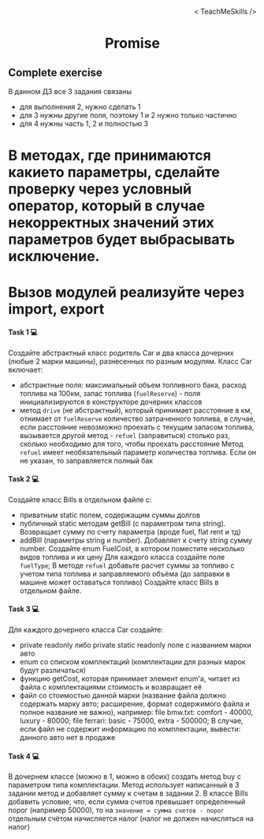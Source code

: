 <p align='right'>< TeachMeSkills /></p>
<h1 align='center'>Promise</h1>

## Complete exercise
В данном ДЗ все 3 задания связаны
- для выполнения 2, нужно сделать 1
- для 3 нужны другие поля, поэтому 1 и 2 нужно только частично
- для 4 нужны часть 1, 2 и полностью 3

# В методах, где принимаются какието параметры, сделайте проверку через условный оператор, который в случае некорректных значений этих параметров будет выбрасывать исключение. 
# Вызов модулей реализуйте через import, export

#### Task 1 💻

Создайте абстрактный класс родитель Car и два класса дочерних (любые 2 марки машины), разнесенных по разным модулям. 
Класс Car включает:
- абстрактные поля: максимальный объем топливного бака, расход топлива на 100км, запас топлива (`fuelReserve`) - поля инициализируются в конструкторе дочерних классов
- метод `drive` (не абстрактный), который принимает расстояние в км, отнимает от `fuelReserve` количество затраченного топлива,
в случае, если расстояние невозможно проехать с текущим запасом топлива, вызывается другой метод - `refuel` (заправиться) столько раз, сколько необходимо для того, чтобы проехать расстояние
Метод `refuel` имеет необязательный параметр количества топлива. Если он не указан, то заправляется полный бак



#### Task 2 💻
Создайте класс Bills в отдельном файле с:
- приватным static полем, содержащим суммы долгов 
- публичный static методам getBill (с параметром типа string). Возвращает сумму по счету параметра (вроде fuel, flat rent и тд)
- addBill (параметры string и number). Добавляет к счету string сумму number.
Создайте enum FuelCost, в котором поместите несколько видов топлива и их цену
Для каждого класса создайте поле `fuelType`;
В методе `refuel` добавьте расчет суммы за топливо с учетом типа топлива и заправляемого объёма (до заправки в машине может оставаться топливо)
Создайте класс Bills в отдельном файле.


#### Task 3 💻
Для каждого дочернего класса Car создайте:
- private readonly либо private static readonly поле с названием марки авто
- enum со списком комплектаций (комплектации для разных марок будут различаться)
- функцию getCost, которая принимает элемент enum'а, читает из файла с комплектациями стоимость и возвращает её
- файл со стоимостью данной марки (название файла должно содержать марку авто; расширение, формат содержимого файла и полное название не важно), например:
file bmw.txt: comfort - 40000, luxury - 80000;
file ferrari: basic - 75000, extra - 500000;
В случае, если файл не содержит информацию по комплектации, вывести: данного авто нет в продаже

#### Task 4 💻
В дочернем классе (можно в 1, можно в обоих) создать метод buy с параметром типа комплектации.
Метод использует написанный в 3 задании метод и добавляет сумму к счетам в задании 2.
В классе Bills добавить условие, что, если сумма счетов превышает определенный порог (например 50000), то на `значение = сумма счетов - порог` отдельным счётом начисляется налог (налог не должен начисляться на налог) 

